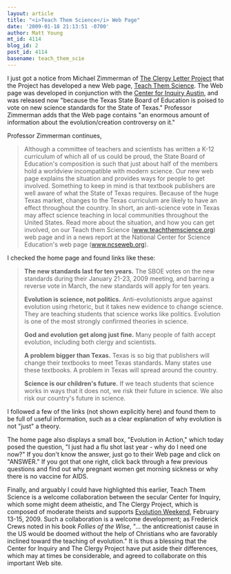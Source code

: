 ```yaml
---
layout: article
title: "<i>Teach Them Science</i> Web Page"
date: '2009-01-18 21:13:51 -0700'
author: Matt Young
mt_id: 4114
blog_id: 2
post_id: 4114
basename: teach_them_scie
---
```

I just got a notice from Michael Zimmerman of [The Clergy Letter Project](http://www.butler.edu/clergyproject/) that the Project has developed a new Web page, [Teach Them Science](http://www.teachthemscience.org). The Web page was developed in conjunction with the [Center for Inquiry Austin](http://www.centerforinquiry.net/austin), and was released now "because the Texas State Board of Education is poised to vote on new science standards for the State of Texas." Professor Zimmerman adds that the Web page contains "an enormous amount of information about the evolution/creation controversy on it."

Professor Zimmerman continues,


> Although a committee of teachers and scientists has written a K-12 curriculum of which all of us could be proud, the State Board of Education's composition is such that just about half of the members hold a worldview incompatible with modern science.  Our new web page explains the situation and provides ways for people to get involved.  Something to keep in mind is that textbook publishers are well aware of what the State of Texas requires.  Because of the huge Texas market, changes to the Texas curriculum are likely to have an effect throughout the country.  In short, an anti-science vote in Texas may affect science teaching in local communities throughout the United States.  Read more about the situation, and how you can get involved, on our Teach them Science (www.teachthemscience.org) web page and in a news report at the National Center for Science Education's web page (www.ncseweb.org).

I checked the home page and found links like these:

> **The new standards last for ten years.** The SBOE votes on the new standards during their January 21-23, 2009 meeting, and barring a reverse vote in March, the new standards will apply for ten years.
> 
> **Evolution is science, not politics.** Anti-evolutionists argue against evolution using rhetoric, but it takes new evidence to change science. They are teaching students that science works like politics. Evolution is one of the most strongly confirmed theories in science.
> 
> **God and evolution get along just fine.** Many people of faith accept evolution, including both clergy and scientists.
> 
> **A problem bigger than Texas.** Texas is so big that publishers will change their textbooks to meet Texas standards. Many states use these textbooks. A problem in Texas will spread around the country.
> 
> **Science is our children's future.** If we teach students that science works in ways that it does not, we risk their future in science. We also risk our country's future in science. 

I followed a few of the links (not shown explicitly here) and found them to be full of useful information, such as a clear explanation of why evolution is not "just" a theory.

The home page also displays a small box, "Evolution in Action," which today posed the question, "I just had a flu shot last year - why do I need one now?" If you don't know the answer, just go to their Web page and click on "ANSWER." If you got that one right, click back through a few previous questions and find out why pregnant women get morning sickness or why there is no vaccine for AIDS.

Finally, and arguably I could have highlighted this earlier, Teach Them Science is a welcome collaboration between the secular Center for Inquiry, which some might deem atheistic, and The Clergy Project, which is composed of moderate theists and supports [Evolution Weekend](http://www.butler.edu/clergyproject/rel_evolution_weekend_2009.htm), February 13-15, 2009. Such a collaboration is a welcome development; as Frederick Crews noted in his book _Follies of the Wise_, "... the anticreationist cause in the US would be doomed without the help of Christians who are favorably inclined toward the teaching of evolution." It is thus a blessing that the Center for Inquiry and The Clergy Project have put aside their differences, which may at times be considerable, and agreed to collaborate on this important Web site.
